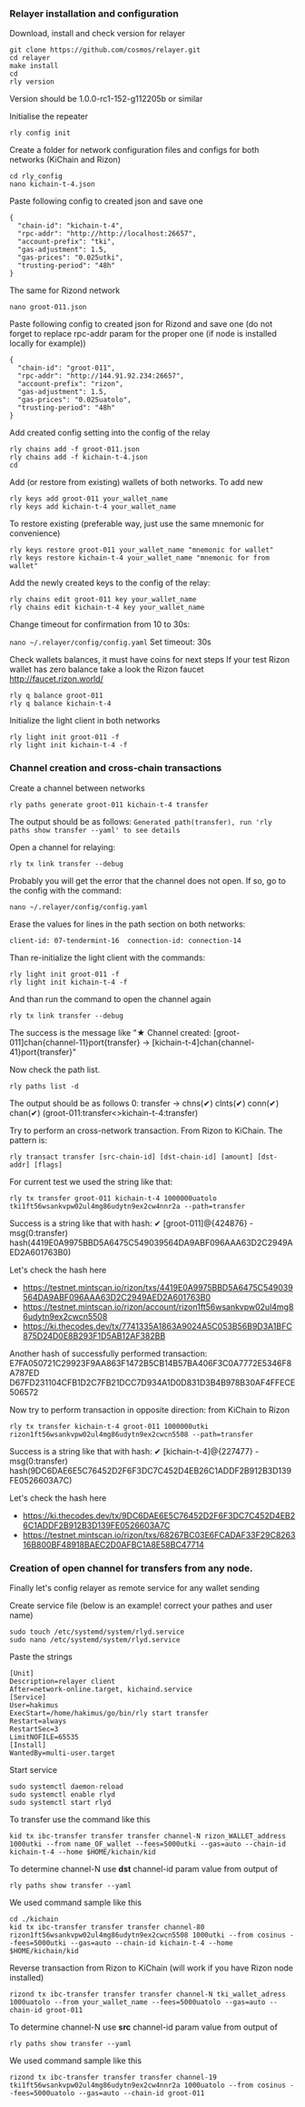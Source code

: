 ### Relayer installation and configuration

Download, install and check version for relayer

```
git clone https://github.com/cosmos/relayer.git
cd relayer
make install
cd
rly version
```

Version should be 1.0.0-rc1-152-g112205b or similar

Initialise the repeater

```rly config init```

Create a folder for network configuration files and configs for both networks (KiChain and Rizon)
```mkdir rly_config
cd rly_config
nano kichain-t-4.json
```

Paste following config to created json and save one
```
{
  "chain-id": "kichain-t-4",
  "rpc-addr": "http://http://localhost:26657",   
  "account-prefix": "tki",
  "gas-adjustment": 1.5,
  "gas-prices": "0.025utki",
  "trusting-period": "48h"
}
```
The same for Rizond network

```nano groot-011.json```

Paste following config to created json for Rizond and save one (do not forget to replace rpc-addr param for the proper one (if node is installed locally for example))
```
{
  "chain-id": "groot-011",
  "rpc-addr": "http://144.91.92.234:26657",   
  "account-prefix": "rizon",
  "gas-adjustment": 1.5,
  "gas-prices": "0.025uatolo",
  "trusting-period": "48h"
}
```

Add created config setting into the config of the relay
```
rly chains add -f groot-011.json
rly chains add -f kichain-t-4.json
cd
```

Add (or restore from existing) wallets of both networks. 
To add new
```
rly keys add groot-011 your_wallet_name
rly keys add kichain-t-4 your_wallet_name
```

To restore existing (preferable way, just use the same mnemonic for convenience)
```
rly keys restore groot-011 your_wallet_name "mnemonic for wallet"
rly keys restore kichain-t-4 your_wallet_name "mnemonic for from wallet"
```

Add the newly created keys to the config of the relay:
```
rly chains edit groot-011 key your_wallet_name
rly chains edit kichain-t-4 key your_wallet_name
```

Change timeout for confirmation from 10 to 30s:

```nano ~/.relayer/config/config.yaml```
Set timeout: 30s  

Check wallets balances, it must have coins for next steps
If your test Rizon wallet has zero balance take a look the Rizon faucet http://faucet.rizon.world/

```
rly q balance groot-011
rly q balance kichain-t-4
```

Initialize the light client in both networks
```
rly light init groot-011 -f
rly light init kichain-t-4 -f
```

### Channel creation and cross-chain transactions

Create a channel between networks

```rly paths generate groot-011 kichain-t-4 transfer```

The output should be as follows: `Generated path(transfer), run 'rly paths show transfer --yaml' to see details`

Open a channel for relaying:

```rly tx link transfer --debug```

Probably you will get the error that the channel does not open. If so, go to the config with the command:

```nano ~/.relayer/config/config.yaml```

Erase the values for lines in the path section on both networks:

```client-id: 07-tendermint-16  connection-id: connection-14```

Than re-initialize the light client with the commands:
```
rly light init groot-011 -f
rly light init kichain-t-4 -f
```

And than run the command to open the channel again

```rly tx link transfer --debug```

The success is the message like "★ Channel created: [groot-011]chan{channel-11}port{transfer} -> [kichain-t-4]chan{channel-41}port{transfer}"

Now check the path list.

```rly paths list -d```

The output should be as follows
0: transfer -> chns(✔) clnts(✔) conn(✔) chan(✔) (groot-011:transfer<>kichain-t-4:transfer)

Try to perform an cross-network transaction. From Rizon to KiChain. The pattern is:

```rly transact transfer [src-chain-id] [dst-chain-id] [amount] [dst-addr] [flags] ```

For current test we used the string like that:

```rly tx transfer groot-011 kichain-t-4 1000000uatolo tki1ft56wsankvpw02ul4mg86udytn9ex2cw4nnr2a --path=transfer```

Success is a string like that with hash:  ✔ [groot-011]@{424876} - msg(0:transfer) hash(4419E0A9975BBD5A6475C549039564DA9ABF096AAA63D2C2949AED2A601763B0)

Let's check the hash here
* https://testnet.mintscan.io/rizon/txs/4419E0A9975BBD5A6475C549039564DA9ABF096AAA63D2C2949AED2A601763B0
* https://testnet.mintscan.io/rizon/account/rizon1ft56wsankvpw02ul4mg86udytn9ex2cwcn5508
* https://ki.thecodes.dev/tx/7741335A1863A9024A5C053B56B9D3A1BFC875D24D0E8B293F1D5AB12AF382BB

Another hash of successfully performed transaction: E7FA050721C29923F9AA863F1472B5CB14B57BA406F3C0A7772E5346F8A787ED
D67FD231104CFB1D2C7FB21DCC7D934A1D0D831D3B4B978B30AF4FFECE506572

Now try to perform transaction in opposite direction: from KiChain to Rizon

```rly tx transfer kichain-t-4 groot-011 1000000utki rizon1ft56wsankvpw02ul4mg86udytn9ex2cwcn5508 --path=transfer```

Success is a string like that with hash: ✔ [kichain-t-4]@{227477} - msg(0:transfer) hash(9DC6DAE6E5C76452D2F6F3DC7C452D4EB26C1ADDF2B912B3D139FE0526603A7C)

Let's check the hash here
* https://ki.thecodes.dev/tx/9DC6DAE6E5C76452D2F6F3DC7C452D4EB26C1ADDF2B912B3D139FE0526603A7C
* https://testnet.mintscan.io/rizon/txs/68267BC03E6FCADAF33F29C826316B800BF48918BAEC2D0AFBC1A8E58BC47714

### Creation of open channel for transfers from any node.

Finally let's config relayer as remote service for any wallet sending

Create service file (below is an example! correct your pathes and user name)
```
sudo touch /etc/systemd/system/rlyd.service
sudo nano /etc/systemd/system/rlyd.service
```

Paste the strings
```
[Unit]
Description=relayer client
After=network-online.target, kichaind.service
[Service]
User=hakimus
ExecStart=/home/hakimus/go/bin/rly start transfer
Restart=always
RestartSec=3
LimitNOFILE=65535
[Install]
WantedBy=multi-user.target
```

Start service
```
sudo systemctl daemon-reload
sudo systemctl enable rlyd
sudo systemctl start rlyd
```

To transfer use the command like this

```kid tx ibc-transfer transfer transfer channel-N rizon_WALLET_address 1000utki --from name_OF_wallet --fees=5000utki --gas=auto --chain-id kichain-t-4 --home $HOME/kichain/kid```

To determine channel-N use **dst** channel-id param value from output of

```rly paths show transfer --yaml```

We used command sample like this
```
cd ./kichain
kid tx ibc-transfer transfer transfer channel-80 rizon1ft56wsankvpw02ul4mg86udytn9ex2cwcn5508 1000utki --from cosinus --fees=5000utki --gas=auto --chain-id kichain-t-4 --home $HOME/kichain/kid
```

Reverse transaction from Rizon to KiChain (will work if you have Rizon node installed)

```rizond tx ibc-transfer transfer transfer channel-N tki_wallet_adress 1000uatolo --from your_wallet_name --fees=5000uatolo --gas=auto --chain-id groot-011```

To determine channel-N use **src** channel-id param value from output of

```rly paths show transfer --yaml```

We used command sample like this

```rizond tx ibc-transfer transfer transfer channel-19 tki1ft56wsankvpw02ul4mg86udytn9ex2cw4nnr2a 1000uatolo --from cosinus --fees=5000uatolo --gas=auto --chain-id groot-011```










